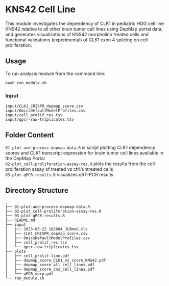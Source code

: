 # KNS42 Cell Line
This module investigates the dependency of CLK1 in pediatric HGG cell line KNS42 relative to all other brain tumor cell lines using DepMap portal data, and generates visualizations of KNS42 morpholino treated cells and functional validations (experimental) of CLK1 exon 4 splicing on cell proliferation.  

## Usage
To run analysis module from the command line:
```
bash run_module.sh
```

### Input
```
input/CLK1_CRISPR_depmap_score.csv
input/OmicsDefaultModelProfiles.csv
input/cell_prolif_res.tsv
input/qpcr-raw-triplicates.tsv
```

## Folder Content
```01-plot-and-process-depmap-data.R``` is script plotting CLK1 dependency scores and CLK1 transcript expression for brain tumor cell lines available in the DepMap Portal<br>
```02-plot_cell-proliferation-assay-res.R``` plots the results from the cell proliferation assay of treated vs ctrl/untreated cells<br>
```03-plot-qPCR-results.R``` visualizes qRT-PCR results

## Directory Structure
```
.
├── 01-plot-and-process-depmap-data.R
├── 02-plot_cell-proliferation-assay-res.R
├── 03-plot-qPCR-results.R
├── README.md
├── input
│   ├── 2023-03-22 162604_JLRmod.xls
│   ├── CLK1_CRISPR_depmap_score.csv
│   ├── OmicsDefaultModelProfiles.csv
│   ├── cell_prolif_res.tsv
│   └── qpcr-raw-triplicates.tsv
├── plots
│   ├── cell_prolif-line.pdf
│   ├── depmap_score_CLK1_vs_score_KNS42.pdf
│   ├── depmap_score_all_cell_lines.pdf
│   ├── depmap_score_cns_cell_lines.pdf
│   └── qPCR-morp.pdf
└── run_module.sh
```
